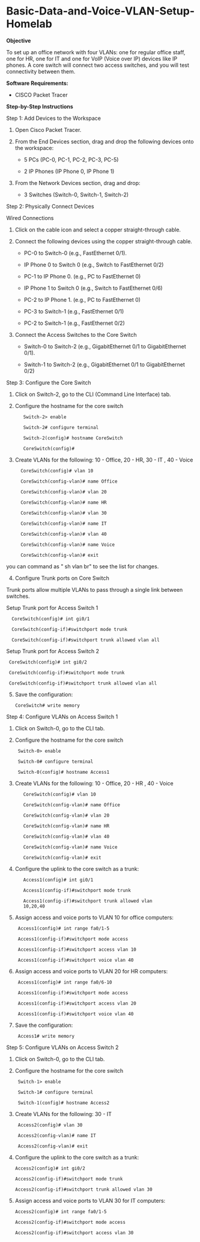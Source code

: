 


# Basic-Data-and-Voice-VLAN-Setup-Homelab
  **Objective**
  
To set up an office network with four VLANs: one for regular office staff, one for HR,
one for IT and one for VoIP (Voice over IP) devices like IP phones. A core switch will
connect two access switches, and you will test connectivity between them.


**Software Requirements:**
  - CISCO Packet Tracer

**Step-by-Step Instructions**

Step 1: Add Devices to the Workspace

1. Open Cisco Packet Tracer.

2. From the End Devices section, drag and drop the following devices onto the
workspace:

    - 5 PCs (PC-0, PC-1, PC-2, PC-3, PC-5)

    - 2 IP Phones (IP Phone 0, IP Phone 1)

3. From the Network Devices section, drag and drop:
 
    - 3 Switches (Switch-0, Switch-1, Switch-2)

Step 2: Physically Connect Devices

Wired Connections
  1. Click on the cable icon and select a copper straight-through cable.
    
  2. Connect the following devices using the copper straight-through cable.
     
      - PC-0 to Switch-0 (e.g., FastEthernet 0/1).
       
      - IP Phone 0 to Switch 0 (e.g., Switch to FastEthernet 0/2)
     
      - PC-1 to IP Phone 0. (e.g., PC to FastEthernet 0)
     
      - IP Phone 1 to Switch 0 (e.g., Switch to FastEthernet 0/6)
     
      - PC-2 to IP Phone 1. (e.g., PC to FastEthernet 0)
     
      - PC-3 to Switch-1 (e.g., FastEthernet 0/1)
     
      - PC-2 to Switch-1 (e.g., FastEthernet 0/2)
     
5. Connect the Access Switches to the Core Switch 
      - Switch-0 to Switch-2 (e.g., GigabitEthernet 0/1 to GigabitEthernet 0/1).
   
      - Switch-1 to Switch-2 (e.g., GigabitEthernet 0/1 to GigabitEthernet 0/2)

Step 3: Configure the Core Switch

1. Click on Switch-2, go to the CLI (Command Line Interface) tab.

2. Configure the hostname for the core switch

    
          Switch-2> enable
       
          Switch-2# configure terminal

          Switch-2(config)# hostname CoreSwitch
    
          CoreSwitch(config)#

3. Create VLANs for the following: 10 - Office, 20 - HR, 30 - IT , 40 - Voice
   
         CoreSwitch(config)# vlan 10

         CoreSwitch(config-vlan)# name Office

         CoreSwitch(config-vlan)# vlan 20

         CoreSwitch(config-vlan)# name HR

         CoreSwitch(config-vlan)# vlan 30

         CoreSwitch(config-vlan)# name IT

         CoreSwitch(config-vlan)# vlan 40

         CoreSwitch(config-vlan)# name Voice

         CoreSwitch(config-vlan)# exit

you can command as " sh vlan br" to see the list for changes.

4. Configure Trunk ports on Core Switch

Trunk ports allow multiple VLANs to pass through a single link between
switches.

Setup Trunk port for Access Switch 1

      CoreSwitch(config)# int gi0/1
   
      CoreSwitch(config-if)#switchport mode trunk
   
      CoreSwitch(config-if)#switchport trunk allowed vlan all

Setup Trunk port for Access Switch 2

     CoreSwitch(config)# int gi0/2
  
     CoreSwitch(config-if)#switchport mode trunk

     CoreSwitch(config-if)#switchport trunk allowed vlan all

5. Save the configuration:
   
       CoreSwitch# write memory

Step 4: Configure VLANs on Access Switch 1

1. Click on Switch-0, go to the CLI tab.

2. Configure the hostname for the core switch
   
        Switch-0> enable
 
        Switch-0# configure terminal

        Switch-0(config)# hostname Access1

5. Create VLANs for the following: 10 - Office, 20 - HR , 40 - Voice

          CoreSwitch(config)# vlan 10

          CoreSwitch(config-vlan)# name Office

          CoreSwitch(config-vlan)# vlan 20

          CoreSwitch(config-vlan)# name HR
   
          CoreSwitch(config-vlan)# vlan 40
   
          CoreSwitch(config-vlan)# name Voice
   
          CoreSwitch(config-vlan)# exit
 

4. Configure the uplink to the core switch as a trunk:

          Access1(config)# int gi0/1

          Access1(config-if)#switchport mode trunk

          Access1(config-if)#switchport trunk allowed vlan
          10,20,40

5. Assign access and voice ports to VLAN 10 for office computers:

        Access1(config)# int range fa0/1-5

        Access1(config-if)#switchport mode access

        Access1(config-if)#switchport access vlan 10
   
        Access1(config-if)#switchport voice vlan 40

  
6. Assign access and voice ports to VLAN 20 for HR computers:

        Access1(config)# int range fa0/6-10

        Access1(config-if)#switchport mode access
   
        Access1(config-if)#switchport access vlan 20
   
        Access1(config-if)#switchport voice vlan 40


7. Save the configuration:

        Access1# write memory

Step 5: Configure VLANs on Access Switch 2
1. Click on Switch-0, go to the CLI tab.
   
2. Configure the hostname for the core switch
   
        Switch-1> enable
   
        Switch-1# configure terminal
   
        Switch-1(config)# hostname Access2
3. Create VLANs for the following: 30 - IT
   
        Access2(config)# vlan 30

        Access2(config-vlan)# name IT

        Access2(config-vlan)# exit

4. Configure the uplink to the core switch as a trunk:
     
       Access2(config)# int gi0/2
   
       Access2(config-if)#switchport mode trunk
    
       Access2(config-if)#switchport trunk allowed vlan 30
   
5. Assign access and voice ports to VLAN 30 for IT computers:
    
       Access2(config)# int range fa0/1-5
 
       Access2(config-if)#switchport mode access

       Access2(config-if)#switchport access vlan 30
